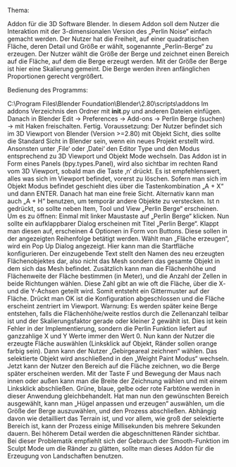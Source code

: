 Thema: 

Addon für die 3D Software Blender. In diesem Addon soll dem Nutzer die Interaktion mit der 3-dimensionalen Version des „Perlin Noise“ einfach gemacht werden. Der Nutzer hat die Freiheit, auf einer quadratischen Fläche, deren Detail und Größe er wählt, sogenannte „Perlin-Berge“ zu erzeugen. Der Nutzer wählt die Größe der Berge und zeichnet einen Bereich auf die Fläche, auf dem die Berge erzeugt werden. Mit der Größe der Berge ist hier eine Skalierung gemeint. Die Berge werden ihren anfänglichen Proportionen gerecht vergrößert.

Bedienung des Programms:

C:\Program Files\Blender Foundation\Blender\2.80\scripts\addons
Im addons Verzeichnis den Ordner mit __init__.py und anderen Dateien einfügen.
Danach in Blender Edit -> Preferences -> Add-ons -> Perlin Berge (suchen) -> mit Haken freischalten. Fertig.
Voraussetzung:
Der Nutzer befindet sich im 3D Viewport von Blender (Version >=2.80) mit Objekt Sicht, dies sollte die Standard Sicht in Blender sein, wenn ein neues Projekt erstellt wird. Ansonsten unter ‚File‘ oder ‚Datei‘ den Editor Type und den Modus entsprechend zu 3D Viewport und Objekt Mode wechseln.
Das Addon ist in Form eines Panels (bpy.types.Panel), wird also sichtbar im rechten Rand vom 3D Viewport, sobald man die Taste ‚n‘ drückt. 
Es ist empfehlenswert, alles was sich im Viewport befindet, vorerst zu löschen. Sofern man sich im Objekt Modus befindet geschieht dies über die Tastenkombination „A + X“ und dann ENTER. Danach hat man eine freie Sicht. Alternativ kann man auch „A + H“ benutzen, um temporär andere Objekte zu verstecken.
Ist n gedrückt, so sollte neben Item, Tool und View „Perlin Berge“ erscheinen. Um es zu öffnen: Einmal mit linker Maustaste auf „Perlin Berge“  klicken.
Nun sollte ein aufklappbarer Dialog erscheinen mit Titel „Perlin Berge“. Klappt man diesen auf, erscheinen 4 Optionen in Form von Buttons.
Diese sollen in der angezeigten Reihenfolge betätigt werden.
Wählt man „Fläche erzeugen“, wird ein Pop Up Dialog angezeigt. Hier kann man die Startfläche konfigurieren. Der einzugebende Text stellt den Namen des neu erzeugten Flächenobjektes dar, also nicht das Mesh sondern das gesamte Objekt in dem sich das Mesh befindet.
Zusätzlich kann man die Flächenhöhe und Flächenweite der Fläche bestimmen (in Meter), und die Anzahl der Zellen in beide Richtungen wählen. Diese Zahl gibt an wie oft die Fläche, über die X- und die Y-Achsen geteilt wird. Somit entsteht ein Gittermuster auf der Fläche. Drückt man OK ist die Konfiguration abgeschlossen und die Fläche erscheint zentriert im Viewport.
Warnung: Es werden später keine Berge entstehen, falls die Flächenhöhe/weite restlos durch die Zellenanzahl teilbar ist und der Skalierungsfaktor gerade oder kleiner 2 gewählt ist. Dies ist kein Fehler in der Implementierung, sondern die Perlin Funktion liefert auf ganzzahlige X und Y Werte immer den Wert 0.
Nun kann der Nutzer die erzeugte Fläche auswählen (Linksklick auf Objekt, Ränder sollen orange farbig sein). Dann kann der Nutzer „Gebirgeareal zeichnen“ wählen. Das selektierte Objekt wird anschließend in den „Weight Paint Modus“ wechseln. Jetzt kann der Nutzer den Bereich auf die Fläche zeichnen, wo die Berge später erscheinen werden. Mit der Taste F und Bewegung der Maus nach innen oder außen kann man die Breite der Zeichnung wählen und mit einem Linksklick abschließen. Grüne, blaue, gelbe oder rote Farbtöne werden in dieser Anwendung gleichbehandelt.
Hat man nun den gewünschten Bereich ausgewählt, kann man „Hügel anpassen und erzeugen“ auswählen, um die Größe der Berge auszuwählen, und den Prozess abschließen. Abhängig davon wie detailliert das Terrain ist, und vor allem, wie groß der selektierte Bereich ist, kann der Prozess einige Millisekunden bis mehrere Sekunden dauern.
Bei höherem Detail werden die abgeschnittenen Ränder sichtbar. Bei dieser Problematik empfiehlt sich der Gebrauch der Smooth-Funktion im Sculpt Mode um die Ränder zu glätten, sollte man dieses Addon für die Erzeugung von Landschaften benutzen.
